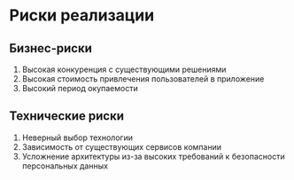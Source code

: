 # Риски реализации

## Бизнес-риски

1. Высокая конкуренция с существующими решениями
2. Высокая стоимость привлечения пользователей в приложение
3. Высокий период окупаемости

## Технические риски

1. Неверный выбор технологии
2. Зависимость от существующих сервисов компании
3. Усложнение архитектуры из-за высоких требований к безопасности персональных данных
